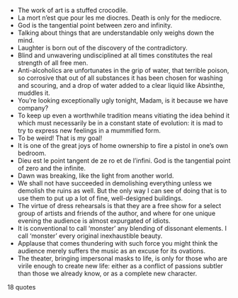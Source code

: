  - The work of art is a stuffed crocodile.
 - La mort n’est que pour les me diocres. Death is only for the mediocre.
 - God is the tangential point between zero and infinity.
 - Talking about things that are understandable only weighs down the mind.
 - Laughter is born out of the discovery of the contradictory.
 - Blind and unwavering undisciplined at all times constitutes the real strength of all free men.
 - Anti-alcoholics are unfortunates in the grip of water, that terrible poison, so corrosive that out of all substances it has been chosen for washing and scouring, and a drop of water added to a clear liquid like Absinthe, muddles it.
 - You’re looking exceptionally ugly tonight, Madam, is it because we have company?
 - To keep up even a worthwhile tradition means vitiating the idea behind it which must necessarily be in a constant state of evolution: it is mad to try to express new feelings in a mummified form.
 - To be weird! That is my goal!
 - It is one of the great joys of home ownership to fire a pistol in one’s own bedroom.
 - Dieu est le point tangent de ze ro et de l’infini. God is the tangential point of zero and the infinite.
 - Dawn was breaking, like the light from another world.
 - We shall not have succeeded in demolishing everything unless we demolish the ruins as well. But the only way I can see of doing that is to use them to put up a lot of fine, well-designed buildings.
 - The virtue of dress rehearsals is that they are a free show for a select group of artists and friends of the author, and where for one unique evening the audience is almost expurgated of idiots.
 - It is conventional to call ‘monster’ any blending of dissonant elements. I call ‘monster’ every original inexhaustible beauty.
 - Applause that comes thundering with such force you might think the audience merely suffers the music as an excuse for its ovations.
 - The theater, bringing impersonal masks to life, is only for those who are virile enough to create new life: either as a conflict of passions subtler than those we already know, or as a complete new character.

18 quotes